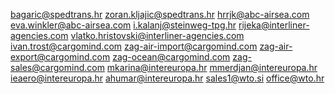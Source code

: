 bagaric@spedtrans.hr
zoran.kljajic@spedtrans.hr
hrrjk@abc-airsea.com
eva.winkler@abc-airsea.com
i.kalanj@steinweg-tpg.hr
rijeka@interliner-agencies.com
vlatko.hristovski@interliner-agencies.com
ivan.trost@cargomind.com
zag-air-import@cargomind.com
zag-air-export@cargomind.com
zag-ocean@cargomind.com
zag-sales@cargomind.com
mkarina@intereuropa.hr
mmerdjan@intereuropa.hr
ieaero@intereuropa.hr
ahumar@intereuropa.hr
sales1@wto.si
office@wto.hr

